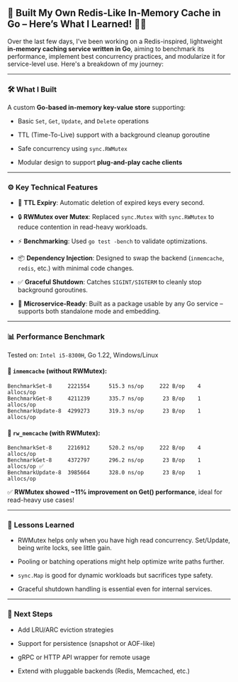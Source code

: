 ## 🚀 Built My Own Redis-Like In-Memory Cache in Go – Here’s What I Learned! 🔧🧠

Over the last few days, I’ve been working on a Redis-inspired, lightweight **in-memory caching service written in Go**, aiming to benchmark its performance, implement best concurrency practices, and modularize it for service-level use. Here's a breakdown of my journey:

---

### 🛠️ **What I Built**

A custom **Go-based in-memory key-value store** supporting:

- Basic `Set`, `Get`, `Update`, and `Delete` operations
    
- TTL (Time-To-Live) support with a background cleanup goroutine
    
- Safe concurrency using `sync.RWMutex`
    
- Modular design to support **plug-and-play cache clients**
    

---

### ⚙️ **Key Technical Features**

- 🔁 **TTL Expiry**: Automatic deletion of expired keys every second.
    
- 🔒 **RWMutex over Mutex**: Replaced `sync.Mutex` with `sync.RWMutex` to reduce contention in read-heavy workloads.
    
- ⚡ **Benchmarking**: Used `go test -bench` to validate optimizations.
    
- 📦 **Dependency Injection**: Designed to swap the backend (`inmemcache`, `redis`, etc.) with minimal code changes.
    
- ✅ **Graceful Shutdown**: Catches `SIGINT/SIGTERM` to cleanly stop background goroutines.
    
- 🧪 **Microservice-Ready**: Built as a package usable by any Go service – supports both standalone mode and embedding.
    

---

### 📊 **Performance Benchmark**

Tested on: `Intel i5-8300H`, Go 1.22, Windows/Linux

#### 🔹 `inmemcache` (without RWMutex):

```
BenchmarkSet-8     2221554      515.3 ns/op     222 B/op    4 allocs/op
BenchmarkGet-8     4211239      335.7 ns/op      23 B/op    1 allocs/op
BenchmarkUpdate-8  4299273      319.3 ns/op      23 B/op    1 allocs/op

```

#### 🔸 `rw_memcache` (with RWMutex):

```
BenchmarkSet-8     2216912      520.2 ns/op     222 B/op    4 allocs/op
BenchmarkGet-8     4372797      296.2 ns/op      23 B/op    1 allocs/op ✅
BenchmarkUpdate-8  3985664      328.0 ns/op      23 B/op    1 allocs/op
```

✅ **RWMutex showed ~11% improvement on Get() performance**, ideal for read-heavy use cases!

---

### 🤔 **Lessons Learned**

- RWMutex helps only when you have high read concurrency. Set/Update, being write locks, see little gain.
    
- Pooling or batching operations might help optimize write paths further.
    
- `sync.Map` is good for dynamic workloads but sacrifices type safety.
    
- Graceful shutdown handling is essential even for internal services.
    

---

### 🔄 **Next Steps**

- Add LRU/ARC eviction strategies
    
- Support for persistence (snapshot or AOF-like)
    
- gRPC or HTTP API wrapper for remote usage
    
- Extend with pluggable backends (Redis, Memcached, etc.)
    
